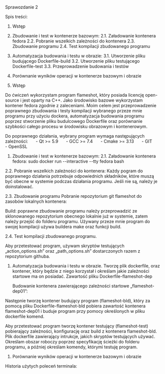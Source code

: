 ﻿Sprawozdanie 2

Spis treści:

1. Wstęp
1. Zbudowanie i test w kontenerze bazowym:
   2.1. Załadowanie kontenera fedora
   2.2. Pobranie wszelkich zależności do kontenera
   2.3. Zbudowanie programu
   2.4. Test kompilacji zbudowanego programu
1. Automatyzacja budowania i testu w obrazie:
   3.1. Utworzenie pliku budującego Dockerfile-build
   3.2. Utworzenie pliku testującego Dockerfile-test
   3.3. Przeprowadzenie budowania i testów
1. Porównanie wyników operacji w kontenerze bazowym i obrazie


1. Wstęp

Do ćwiczeń wykorzystam program flameshot, który posiada licencję open-source i jest oparty na C++. Jako środowisko bazowe wykorzystam kontener fedora zgodnie z zaleceniami. Moim celem jest przeprowadzenie poprawnego zbudowania i testy kompilacji wybranego przeze mnie programu przy użyciu dockera, automatyzacja budowania programu poprzez stworzenie pliku budulcowego Dockerfile oraz porównanie szybkości całego procesu w środowisku obrazowym i kontenerowym.

Do poprawnego działania, wybrany program wymaga następujących zależności:
`	`- Qt >= 5.9
`	`- GCC >= 7.4
`	`- Cmake >= 3.13
`	`- GIT
`	`- OpenSSL

1. Zbudowanie i test w kontenerze bazowym:
   2.1. Załadowanie kontenera fedora:
   sudo docker run --interactive --tty fedora bash



2\.2. Pobranie wszelkich zależności do kontenera:
Każdy pogram do poprawnego działania potrzebuje odpowiednich składników, które muszą być obecne w systemie podczas działania programu. Jeśli nie są, należy je doinstalować.


2\.3. Zbudowanie programu
Pobranie repozytorium git flameshot do zasobów lokalnych kontenera:



Build:
poprawne zbudowanie programu należy przeprowadzić ze sklonowanego repozytorium obecnego lokalnie już w systemie, zatem należy przejść do folderu programu.
Używany przeze mnie program do swojej kompilacji używa buildera make oraz funkcji build.



2\.4. Test kompilacji zbudowanego programu.

Aby przetestować program, używam skryptów testujących „action\_options.sh” oraz „path\_options.sh” dostarczonych razem z repozytorium githuba.

1. Automatyzacja budowania i testu w obrazie.
   Tworzę plik dockerfile, oraz kontener, który będzie z niego korzystał i określam jakie zależności startowe ma on posiadać.
   Zawartość pliku Dockerfile-flameshot-dep

   Budowanie kontenera zawierającego zależności startowe „flameshot-dep01”:

Następnie tworzę kontener budujący program (flameshot-bld), który za pomocą pliku Dockerfile-flameshot-bld pobiera zawartość kontenera flameshot-dep01 i buduje program przy pomocy określonych w pliku dockerfile komend.

Aby przetestować program tworzę kontener testujący (flameshot-test) pobierający zależności, konfigurację oraz build z kontenera flameshot-bld. Plik dockerfile zawierający intrukcje, jakich skryptów testujących używać. Określam obszar roboczy poprzez specyfikację ścieżki do folderu programu, a później określam komendy, którymi testuję program.



1. Porównanie wyników operacji w kontenerze bazowym i obrazie





Historia użytych poleceń terminala:



